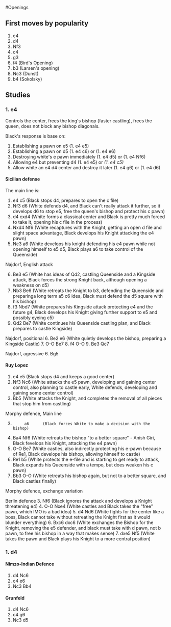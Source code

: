 #Openings

## First moves by popularity

1.  e4
2.  d4
3.  Nf3
4.  c4
5.  g3
6.  f4 (Bird's Opening)
7.  b3 (Larsen's opening)
8.  Nc3 (Dunst)
9.  b4 (Sokolsky)

## Studies

### 1. e4

Controls the center, frees the king's bishop (faster castling), frees the queen, does not block any bishop diagonals.

Black's response is base on:

1.  Establishing a pawn on e5 (1. e4 e5)
2.  Establishing a pawn on d5 (1. e4 c6) or (1. e4 e6)
3.  Destroying white's e pawn immediately (1. e4 d5) or (1. e4 Nf6)
4.  Allowing e4 but preventing d4 (1. e4 e5) or *(1. e4 c5)*
5.  Allow white an e4 d4 center and destroy it later (1. e4 g6) or (1. e4 d6)

#### Sicilian defense

The main line is:

1.  e4      c5      (Black stops d4, prepares to open the c file)
2.  Nf3     d6      (White defends d4, and Black can't really attack it further, so it develops d6 to stop e5, free the queen's bishop and protect his c pawn)
3.  d4      cxd4    (White forms a classical center and Black is pretty much forced to take it, opening his c file in the process)
4.  Nxd4    Nf6     (White recaptures with the Knight, getting an open d file and slight space advantage, Black develops his Knight attacking the e4 pawn)
5.  Nc3     a6      (White develops his knight defending his e4 pawn while not opening himself to e5 d5, Black plays a6 to take control of the Queenside)

Najdorf, English attack

6.  Be3     e5      (White has ideas of Qd2, castling Queenside and a Kingside attack, Black forces the strong Knight back, although opening a weakness on d5)
7.  Nb3     Be6     (White retreats the Knight to b3, defending the Queenside and preparinga long term a5 c6 idea, Black must defend the d5 square with his bishop)
8.  f3      Nbd7    (White prepares his Kingside attack protecting e4 and the future g4, Black develops his Knight giving further support to e5 and possibly eyeing c5)
9.  Qd2     Be7     (White continues his Queenside castling plan, and Black prepares to castle Kingside)

Najdorf, positional
6.  Be2     e6      (White quietly develops the bishop, preparing a Kingside Castle)
7.  O-O     Be7
8.  f4      O-O
9.  Be3     Qc7

Najdorf, agressive
6.  Bg5

#### Ruy Lopez

1.  e4      e5      (Black stops d4 and keeps a good center)
2.  Nf3     Nc6     (White attacks the e5 pawn, developing and gaining center control, also planning to castle early, White defends, developing and gaining some center control)
3.  Bb5             (White attacks the Knight, and completes the removal of all pieces that stop him from castling)

Morphy defence, Main line

3.          a6      (Black forces White to make a decision with the bishop)
4.  Ba4     Nf6     (White retreats the bishop "to a better square" - Anish Giri, Black fevelops his Knight, attacking the e4 pawn)
5.  O-O     Be7     (White castles, also indirectly protecting his e-pawn because of Re1, Black develops his bishop, allowing himself to castle)
6.  Re1     b5      (White protects the e-file and is starting to get ready to attack, Black expands his Queenside with a tempo, but does weaken his c pawn)
7.  Bb3     O-O     (White retreats his bishop again, but not to a better square, and Black castles finally)

Morphy defence, exchange variation

Berlin defence
3.          Nf6     (Black ignores the attack and develops a Knight threatening e4)
4.  O-O     Nxe4    (White castles and Black takes the "free" pawn, which IMO is a bad idea)
5.  d4      Nd6     (White fights for the center like a boss, Black cannot take without retreating the Knight first as it would blunder everything)
6.  Bxc6    dxc6    (White exchanges the Bishop for the Knight, removing the e5 defender, and black must take with d pawn, not b pawn, to free his bishop in a way that makes sense)
7.  dxe5    Nf5     (White takes the pawn and Black plays his Knight to a more central position)

### 1. d4

#### Nimzo-Indian Defence

1.  d4      Nc6
2.  c4      e6
3.  Nc3     Bb4


#### Grunfeld

1.  d4      Nc6
2.  c4      g6
3.  Nc3     d5
